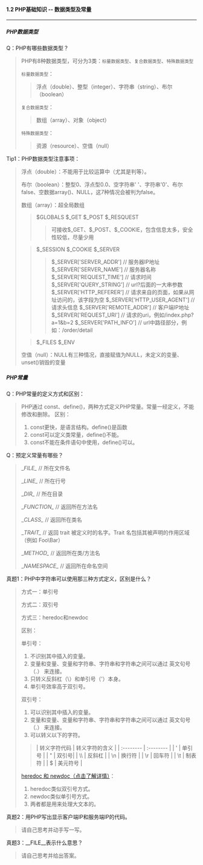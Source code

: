 #### 1.2 PHP基础知识 -- 数据类型及常量
***
##### PHP数据类型
Q：PHP有哪些数据类型？
> PHP有8种数据类型，可分为3类：`标量数据类型`、`复合数据类型`、`特殊数据类型`
> 
> `标量数据类型`：
>> 浮点（double）、整型（integer）、字符串（string）、布尔（boolean）
>
> `复合数据类型`：
>> 数组（array）、对象（object）
>
> `特殊数据类型`：
>> 资源（resource）、空值（null）

Tip1：PHP数据类型注意事项：
> 浮点（double）：不能用于比较运算中（尤其是判等）。
> 
> 布尔（boolean）：整型0、浮点型0.0、空字符串' '、字符串'0'、布尔false、空数据array()、NULL，这7种情况会被判为false。
> 
> 数组（array）：超全局数组
>> \$GLOBALS
>> \$_GET
>> \$_POST
>> \$_RESQUEST
>>> 可接收\$_GET、\$_POST、\$_COOKIE，包含信息太多，安全性较低，尽量少用
> 
>> \$_SESSION
>> \$_COOKIE
>> \$_SERVER
>>> \$_SERVER['SERVER_ADDR'] // 服务器IP地址
>>> \$_SERVER['SERVER_NAME'] // 服务器名称
>>> \$_SERVER['REQUEST_TIME'] // 请求时间
>>> \$_SERVER['QUERY_STRING'] // url?后面的一大串参数
>>> \$_SERVER['HTTP_REFERER'] // 请求来自的页面，如果从网址访问的，该字段为空
>>> \$_SERVER['HTTP_USER_AGENT'] // 请求头信息
>>> \$_SERVER['REMOTE_ADDR'] // 客户端IP地址
>>> \$_SERVER['REQUEST_URI'] // 请求的uri，例如/index.php?a=1&b=2
>>> \$_SERVER['PATH_INFO'] // url中路径部分，例如：/order/detail
> 
>> \$_FILES
>> \$_ENV
> 
> 空值（null）：NULL有三种情况，直接赋值为NULL，未定义的变量、unset()销毁的变量

##### PHP常量
Q：PHP常量的定义方式和区别：
> PHP通过 const、define()，两种方式定义PHP常量。常量一经定义，不能修改和删除。
> 区别：
> 1. const更快，是语言结构。define()是函数
> 2. const可以定义类常量，define()不能。
> 3. const不能在条件语句中使用，define()可以。

Q：预定义常量有哪些？
> \__FILE\__ // 所在文件名
> 
> \__LINE\__ // 所在行号
> 
> \__DIR\__ // 所在目录
> 
> \__FUNCTION\__ // 返回所在方法名
> 
> \__CLASS\__ // 返回所在类名
> 
> \__TRAIT\__ // 返回 trait 被定义时的名字。Trait 名包括其被声明的作用区域（例如 Foo\Bar）
> 
> \__METHOD\__ // 返回所在类/方法名
> 
> \__NAMESPACE\__ // 返回所在命名空间
> 


真题1：PHP中字符串可以使用那三种方式定义，区别是什么？
> 方式一：单引号
> 
> 方式二：双引号
> 
> 方式三：heredoc和newdoc
> 
> 区别：
> 
> 单引号：
> 1. 不识别其中插入的变量。
> 2. 变量和变量、变量和字符串、字符串和字符串之间可以通过 英文句号（.） 来连接。
> 3. 只转义反斜杠（\）和单引号（'）本身。
> 4. 单引号效率高于双引号。
> 
> 双引号：
> 1. 可以识别其中插入的变量。
> 2. 变量和变量、变量和字符串、字符串和字符串之间可以通过 英文句号（.） 来连接。
> 3. 可以转义以下的字符。
>> | 转义字符代码 | 转义字符的含义 |
> | :-------- | :-------- |
> | \' | 单引号 |
> | \" | 双引号|
> | \\\ | 反斜杠 |
> | \n | 换行符 |
> | \r | 回车符 |
> | \t | 制表符 |
> | \$ | 美元符号 |
> 
> [heredoc 和 newdoc（点击了解详情）](https://www.php.cn/php-weizijiaocheng-381946.html)：
> 1. heredoc类似双引号方式。
> 2. newdoc类似单引号方式。
> 3. 两者都是用来处理大文本的。

真题2：用PHP写出显示客户端IP和服务端IP的代码。
> 请自己思考并动手写一写。

真题3：__FILE__表示什么意思？
> 请自己思考并给出答案。